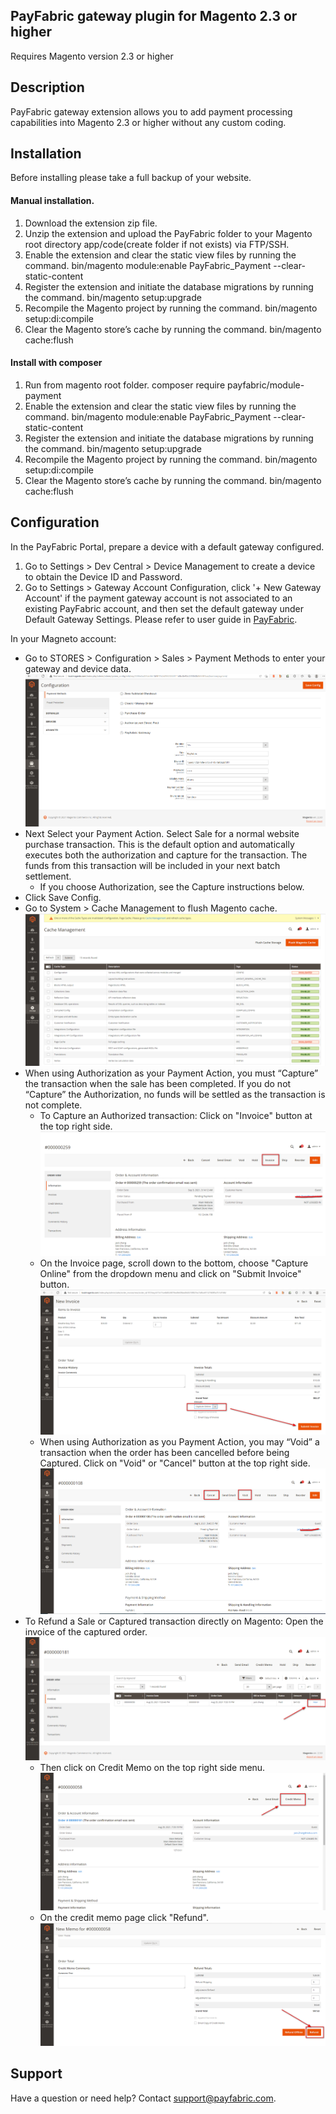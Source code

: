 ﻿## PayFabric gateway plugin for Magento 2.3 or higher
Requires Magento version 2.3 or higher

## Description 
PayFabric gateway extension allows you to add payment processing capabilities into Magento 2.3 or higher without any custom coding.

## Installation 
Before installing please take a full backup of your website.
#### Manual installation.
1. Download the extension zip file.
2. Unzip the extension and upload the PayFabric folder to your Magento root directory app/code(create folder if not exists) via FTP/SSH.
3. Enable the extension and clear the static view files by running the command.
    bin/magento module:enable PayFabric_Payment --clear-static-content
4. Register the extension and initiate the database migrations by running the command.
    bin/magento setup:upgrade
5. Recompile the Magento project by running the command.
    bin/magento setup:di:compile
6. Clear the Magento store’s cache by running the command.
    bin/magento cache:flush
    
#### Install with composer
1. Run from magento root folder.
    composer require payfabric/module-payment
2. Enable the extension and clear the static view files by running the command.
    bin/magento module:enable PayFabric_Payment --clear-static-content
3. Register the extension and initiate the database migrations by running the command.
    bin/magento setup:upgrade
4. Recompile the Magento project by running the command.
    bin/magento setup:di:compile
5. Clear the Magento store’s cache by running the command.
    bin/magento cache:flush

## Configuration
In the PayFabric Portal, prepare a device with a default gateway configured.
1. Go to Settings > Dev Central > Device Management to create a device to obtain the Device ID and Password.
2. Go to Settings > Gateway Account Configuration, click '+ New Gateway Account' if the payment gateway account is not associated to an existing PayFabric account, and then set the default gateway under Default Gateway Settings.
Please refer to user guide in [PayFabric](https://github.com/PayFabric/Portal/blob/master/PayFabric/README.md "PayFabric").

In your Magneto account:
* Go to STORES > Configuration > Sales > Payment Methods to enter your gateway and device data.
![image](ScreenShots/setting_admin.png)
* Next Select your Payment Action.   Select Sale for a normal website purchase transaction.  This is the default option and automatically executes both the authorization and capture for the transaction.   The funds from this transaction will be included in your next batch settlement.
    * If you choose Authorization, see the Capture instructions below.
* Click Save Config.
* Go to System > Cache Management to flush Magento cache.
![image](ScreenShots/cache_admin.png)
* When using Authorization as your Payment Action, you must “Capture” the transaction when the sale has been completed. If you do not “Capture” the Authorization, no funds will be settled as the transaction is not complete.
    * To Capture an Authorized transaction: Click on "Invoice" button at the top right side.
    ![image](ScreenShots/invoice_create_admin.png)
    * On the Invoice page, scroll down to the bottom, choose "Capture Online" from the dropdown menu and click on "Submit Invoice" button.
    ![image](ScreenShots/capture_admin.png)
    * When using Authorization as you Payment Action, you may “Void” a transaction when the order has been cancelled before being Captured. Click on "Void" or "Cancel" button at the top right side.
    ![image](ScreenShots/void_admin.png)
* To Refund a Sale or Captured transaction directly on Magento: Open the invoice of the captured order.
![image](ScreenShots/invoice_admin.png)
    * Then click on Credit Memo on the top right side menu.
    ![image](ScreenShots/creditmemo_admin.png)
    * On the credit memo page click "Refund".
    ![image](ScreenShots/refund_admin.png)

## Support    
Have a question or need help? Contact support@payfabric.com. 
